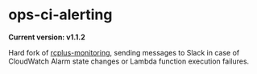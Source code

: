 # ops-ci-alerting

**Current version: v1.1.2**

Hard fork of [rcplus-monitoring](https://github.com/ringier-data/rcplus-monitoring), sending messages to Slack in case of CloudWatch Alarm
state changes or Lambda function execution failures.
